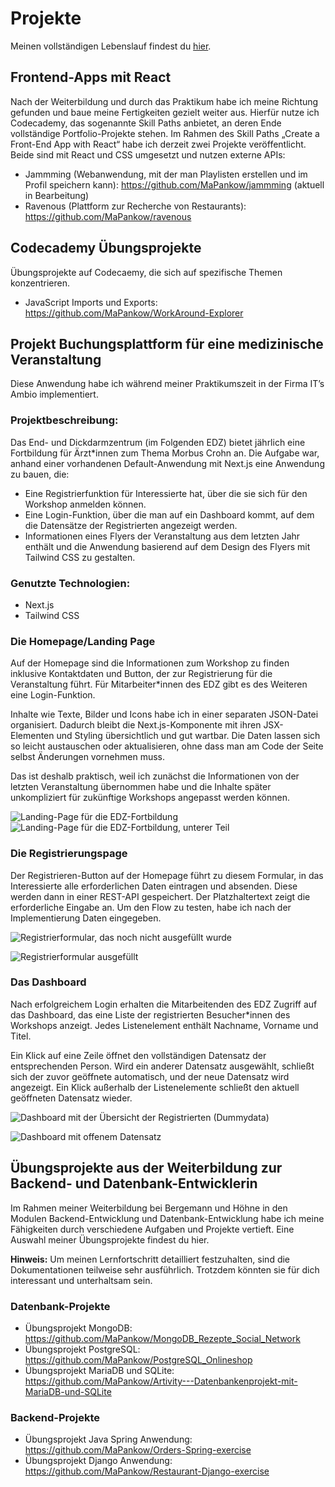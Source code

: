 # Projekte

Meinen vollständigen Lebenslauf findest du [hier](LEBENSLAUF.md).

## Frontend-Apps mit React
Nach der Weiterbildung und durch das Praktikum habe ich meine Richtung gefunden und baue meine Fertigkeiten gezielt weiter aus. Hierfür nutze ich Codecademy, das sogenannte Skill Paths anbietet, an deren Ende vollständige Portfolio-Projekte stehen.
Im Rahmen des Skill Paths „Create a Front-End App with React“ habe ich derzeit zwei Projekte veröffentlicht. Beide sind mit React und CSS umgesetzt und nutzen externe APIs:
- Jammming (Webanwendung, mit der man Playlisten erstellen und im Profil speichern kann): https://github.com/MaPankow/jammming (aktuell in Bearbeitung)
- Ravenous (Plattform zur Recherche von Restaurants): https://github.com/MaPankow/ravenous

## Codecademy Übungsprojekte
Übungsprojekte auf Codecaemy, die sich auf spezifische Themen konzentrieren.
 - JavaScript Imports und Exports: https://github.com/MaPankow/WorkAround-Explorer
 

## Projekt Buchungsplattform für eine medizinische Veranstaltung

Diese Anwendung habe ich während meiner Praktikumszeit in der Firma IT’s Ambio implementiert.

### Projektbeschreibung:
Das End- und Dickdarmzentrum (im Folgenden EDZ) bietet jährlich eine Fortbildung für Ärzt*innen zum Thema Morbus Crohn an. Die Aufgabe war, anhand einer vorhandenen Default-Anwendung mit Next.js eine Anwendung zu bauen, die:

- Eine Registrierfunktion für Interessierte hat, über die sie sich für den Workshop anmelden können.
- Eine Login-Funktion, über die man auf ein Dashboard kommt, auf dem die Datensätze der Registrierten angezeigt werden.
- Informationen eines Flyers der Veranstaltung aus dem letzten Jahr enthält und die Anwendung basierend auf dem Design des Flyers mit Tailwind CSS zu gestalten.

### Genutzte Technologien:
- Next.js
- Tailwind CSS

### Die Homepage/Landing Page
Auf der Homepage sind die Informationen zum Workshop zu finden inklusive Kontaktdaten und Button, der zur Registrierung für die Veranstaltung führt. Für Mitarbeiter*innen des EDZ gibt es des Weiteren eine Login-Funktion. 

Inhalte wie Texte, Bilder und Icons habe ich in einer separaten JSON-Datei organisiert. Dadurch bleibt die Next.js-Komponente mit ihren JSX-Elementen und Styling übersichtlich und gut wartbar. Die Daten lassen sich so leicht austauschen oder aktualisieren, ohne dass man am Code der Seite selbst Änderungen vornehmen muss.

Das ist deshalb praktisch, weil ich zunächst die Informationen von der letzten Veranstaltung übernommen habe und die Inhalte später unkompliziert für zukünftige Workshops angepasst werden können.

![Landing-Page für die EDZ-Fortbildung](src/HP-1.png)
![Landing-Page für die EDZ-Fortbildung, unterer Teil](src/HP-2.png)

### Die Registrierungspage
Der Registrieren-Button auf der Homepage führt zu diesem Formular, in das Interessierte alle erforderlichen Daten eintragen und absenden. Diese werden dann in einer REST-API gespeichert. Der Platzhaltertext zeigt die erforderliche Eingabe an. Um den Flow zu testen, habe ich nach der Implementierung Daten eingegeben.

![Registrierformular, das noch nicht ausgefüllt wurde](src/RegisterFormLeer.png)


![Registrierformular ausgefüllt](src/RegisterFormMitDaten.png)

### Das Dashboard
Nach erfolgreichem Login erhalten die Mitarbeitenden des EDZ Zugriff auf das Dashboard, das eine Liste der registrierten Besucher*innen des Workshops anzeigt. Jedes Listenelement enthält Nachname, Vorname und Titel.

Ein Klick auf eine Zeile öffnet den vollständigen Datensatz der entsprechenden Person. Wird ein anderer Datensatz ausgewählt, schließt sich der zuvor geöffnete automatisch, und der neue Datensatz wird angezeigt. Ein Klick außerhalb der Listenelemente schließt den aktuell geöffneten Datensatz wieder.

![Dashboard mit der Übersicht der Registrierten (Dummydata)](src/Dashboard1.png)

![Dashboard mit offenem Datensatz](src/DashboardMitEingetragenemDatensatz.png)

## Übungsprojekte aus der Weiterbildung zur Backend- und Datenbank-Entwicklerin

Im Rahmen meiner Weiterbildung bei Bergemann und Höhne in den Modulen Backend-Entwicklung und Datenbank-Entwicklung habe ich meine Fähigkeiten durch verschiedene Aufgaben und Projekte vertieft. Eine Auswahl meiner Übungsprojekte findest du hier.

**Hinweis:** Um meinen Lernfortschritt detailliert festzuhalten, sind die Dokumentationen teilweise sehr ausführlich. Trotzdem könnten sie für dich interessant und unterhaltsam sein.

### Datenbank-Projekte
- Übungsprojekt MongoDB: https://github.com/MaPankow/MongoDB_Rezepte_Social_Network  
- Übungsprojekt PostgreSQL: https://github.com/MaPankow/PostgreSQL_Onlineshop  
- Übungsprojekt MariaDB und SQLite: https://github.com/MaPankow/Artivity---Datenbankenprojekt-mit-MariaDB-und-SQLite

### Backend-Projekte
- Übungsprojekt Java Spring Anwendung: https://github.com/MaPankow/Orders-Spring-exercise  
- Übungsprojekt Django Anwendung: https://github.com/MaPankow/Restaurant-Django-exercise
